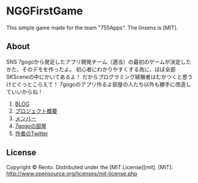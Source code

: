 NGGFirstGame
============

This simple game made for the team "755Apps". The linsens is [MIT].

About
---------
SNS 7gogoから発足したアプリ開発チーム（適当）の最初のゲームが決定したかた、そのデモを作ったよ。
初心者にわかりやすくする為に、ほぼ全部SKSceneの中にかいてあるよ！
だからプログラミング経験者はむかつくと思うけどぐっとこらえて！
7gogoのアプリ作るよ部屋の人たち以外も勝手に改造していいからね！

1. [BLOG](http://755apps.blogspot.jp/ "ブログ")
2. [プロジェクト概要](http://755apps.blogspot.jp/p/blog-page.html "プロジェクト概要")
3. [メンバー](http://755apps.blogspot.jp/p/blog-page_24.html "メンバー表")
4. [7gogoの部屋](http://7gogo.jp/lp/k5_WiBKUsf1WkVIvojdMdG== "7gogoの部屋")
5. [作者のTwitter](https://twitter.com/rento83 "Twitter")

License
----------
Copyright &copy; Rento.
Distributed under the [MIT License][mit].
[MIT]: http://www.opensource.org/licenses/mit-license.php
